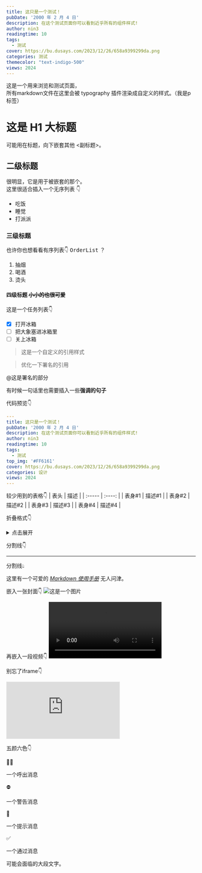 ```yaml
---
title: 这只是一个测试！
pubDate: '2000 年 2 月 4 日'
description: 在这个测试页面你可以看到近乎所有的组件样式!
author: nin3
readingtime: 10
tags: 
  - 测试
cover: https://bu.dusays.com/2023/12/26/658a9399299da.png
categories: 测试
themecolor: "text-indigo-500"
views: 2024
---
```

这是一个用来浏览和测试页面，<br>
所有markdown文件在这里会被 typography 插件渲染成自定义的样式。（我是p标签）
# 这是 H1 大标题
可能用在标题，向下嵌套其他 <副标题>。
## 二级标题
很明显，它是用于被嵌套的那个。<br>
这里很适合插入一个无序列表 👇
- 吃饭
- 睡觉
- 打派派
### 三级标题
也许你也想看看有序列表👇 <kbd>OrderList</kbd> ？ 
1. 抽烟
2. 喝酒
3. 烫头
#### 四级标题 ~~小小的也很可爱~~
这是一个任务列表👇
- [x] 打开冰箱
- [ ] 把大象塞进冰箱里
- [ ] 关上冰箱

> 这是一个自定义的引用样式

<div class="flex flex-col mb-6">
    <blockquote class="not-prose before:content-['❝'] before:text-4xl after:content-['❞'] text-[#333] justify-center font-bold flex gap-1">
        <p class="mt-6 text-2xl">
            优化一下署名的引用
        </p>
    </blockquote>
    <div class="flex flex-row-reverse text-[#333] font-light">
        @这是署名的部分
    </div>
</div>

有时候一句话里也需要插入一些**强调的句子**

代码预览👇
```yaml
---
title: 这只是一个测试！
pubDate: '2000 年 2 月 4 日'
description: 在这个测试页面你可以看到近乎所有的组件样式!
author: nin3
readingtime: 10
tags: 
  - 测试
top_img: '#FF6161'
cover: https://bu.dusays.com/2023/12/26/658a9399299da.png
categories: 设计
views: 2024
---
```

较少用到的表格👇
| 表头   |  描述  |
| :----- | :----: |
| 表身#1 | 描述#1 |
| 表身#2 | 描述#2 |
| 表身#3 | 描述#3 |
| 表身#4 | 描述#4 |

折叠格式👇
<div class="bg-gray-200 mx-auto p-6 rounded-2xl">
    <details class=""> 
        <summary>
            点击展开
        </summary>
            展开内容
    </details>
</div>

分割线👇

---

分割线👆︎

这里有一个可爱的 *[Markdown 使用手册](https://www.markdownguide.org)* 无人问津。

嵌入一张封面👇
![这是一个图片](https://bu.dusays.com/2023/11/21/655c64bdb8321.png "新鲜出炉的封面")

再嵌入一段视频👇
<video src="https://cdn.dribbble.com/users/485324/screenshots/14983659/media/f3578a43968fc8eb6aef6f492a1e1244.mp4#t=0.01" controls data-aos="fade-up"></video>

别忘了iframe👇
<iframe style="border: 1px solid rgba(0, 0, 0, 0.1);" class="w-full aspect-video rounded-2xl" src="https://www.figma.com/embed?embed_host=share&url=https%3A%2F%2Fwww.figma.com%2Ffile%2FDEh0ys71li4JXyOTBV2DKt%2F%25E9%25A1%25B6%25E5%25B3%25B0%25E6%2596%25B0%25E9%2597%25BBApp%3Ftype%3Ddesign%26node-id%3D189%253A403%26mode%3Ddesign%26t%3DVGfSyTsNCNOncIgw-1" allowfullscreen data-aos="fade-up"></iframe>

五颜六色👇
<div class="flex items-center my-8 gap-4 bg-[#EEEEEE] rounded-2xl">
    <div class="pl-6">💁‍♀️</div>
    <p class="text-[#333] pr-6">一个呼出消息</p>
</div>

<div class="flex items-center my-8 gap-4 bg-[#FFE7E5] rounded-2xl">
    <div class="pl-6">⛔</div>
    <p class="text-[#FF1E10] pr-6">一个警告消息</p>
</div>

<div class="flex items-center my-8 gap-4 bg-[#F6ECD0] rounded-2xl">
    <div class="pl-6">🔔</div>
    <p class="text-[#FFB800] pr-6">一个提示消息</p>
</div>

<div class="flex items-center my-8 gap-4 bg-[#D0E7D0] rounded-2xl">
    <div class="pl-6">✅</div>
    <p class="text-[#039C00] pr-6">一个通过消息</p>
</div>

可能会面临的大段文字。